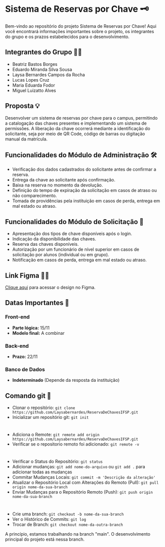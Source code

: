 # Sistema de Reservas por Chave 🗝️

Bem-vindo ao repositório do projeto Sistema de Reservas por Chave! Aqui você encontrará informações importantes sobre o projeto, os integrantes do grupo e os prazos estabelecidos para o desenvolvimento.

## Integrantes do Grupo 👩‍💻
- Beatriz Bastos Borges
- Eduardo Miranda Silva Sousa
- Laysa Bernardes Campos da Rocha
- Lucas Lopes Cruz
- Maria Eduarda Fodor
- Miguel Luizatto Alves

## Proposta 💡
Desenvolver um sistema de reservas por chave para o campus, permitindo a catalogação das chaves presentes e implementando um sistema de permissões. A liberação da chave ocorrerá mediante a identificação do solicitante, seja por meio de QR Code, código de barras ou digitação manual da matrícula.

## Funcionalidades do Módulo de Administração 🛠️
- Verificação dos dados cadastrados do solicitante antes de confirmar a reserva.
- Entrega da chave ao solicitante após confirmação.
- Baixa na reserva no momento da devolução.
- Definição do tempo de expiração da solicitação em casos de atraso ou não comparecimento.
- Tomada de providências pela instituição em casos de perda, entrega em mal estado ou atraso.

## Funcionalidades do Módulo de Solicitação 📝
- Apresentação dos tipos de chave disponíveis após o login.
- Indicação da disponibilidade das chaves.
- Reserva das chaves disponíveis.
- Autorização por um funcionário de nível superior em casos de solicitação por alunos (individual ou em grupo).
- Notificação em casos de perda, entrega em mal estado ou atraso.


## Link Figma 👨‍💻
[Clique aqui](https://www.figma.com/file/9Tv6VRPZciiEMYh1am0cpL/Reserva-de-Chaves?type=design&node-id=0-1&mode=design&t=1NGAws6fL6hmiK0f-0) para acessar o design no Figma.

## Datas Importantes 📅
### Front-end
- **Parte lógica:** 15/11
- **Modelo final:** A combinar

### Back-end
- **Prazo:** 22/11

### Banco de Dados
- **Indeterminado** (Depende da resposta da instituição)

## Comando git 🚀

- Clonar o repositório: `git clone https://github.com/Laysabernardes/ReservaDeChavesIFSP.git`
- Inicializar um repositório git: `git init`
#
- Adiciona o Remote: `git remote add origin https://github.com/Laysabernardes/ReservaDeChavesIFSP.git`
- Verificar se o repositorio remoto foi adicionado: `git remote -v` 
#
- Verificar o Status do Repositório: `git status`
- Adicionar mudanças: `git add nome-do-arquivo` ou `git add .` para adicionar todas as mudanças
- Commitar Mudanças Locais: `git commit -m 'Descrição da alteração'`
- Atualizar o Repositório Local com Alterações do Remoto (Pull): `git pull origin nome-da-sua-branch`
- Enviar Mudanças para o Repositório Remoto (Push): `git push origin nome-da-sua-branch`
#
- Crie uma branch: `git checkout -b nome-da-sua-branch`
- Ver o Histórico de Commits: `git log`
- Trocar de Branch: `git checkout nome-da-outra-branch`
 
A princípio, estamos trabalhando na branch "main". O desenvolvimento principal do projeto está nessa branch. 

